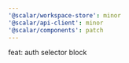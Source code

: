 ```yaml
---
'@scalar/workspace-store': minor
'@scalar/api-client': minor
'@scalar/components': patch
---
```


feat: auth selector block
